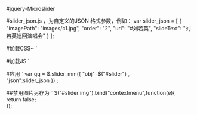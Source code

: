 #jquery-Microslider

#slider_json.js ，为自定义的JSON 格式参数，例如：
var slider_json = [
	{
		"imagePath": "images/c1.jpg",
		"order": "2",
		"url": "#刘若英",
		"slideText": "刘若英巡回演唱会"
	}
];

#加载CSS~	
`
	<link rel="stylesheet" href="css/font-awesome.css">
	<link rel="stylesheet" href="css/slider.css">
	<link rel="stylesheet" href="css/demo.css">

#加载JS
`
	<script type="text/javascript" src="jquery-3.1.0.min.js"></script>
	<script type="text/javascript" src="slider_c.js"></script>
	<script type="text/javascript" src="slider_json.js"></script>

#应用
`
	var qq = $.slider_mm({
		"obj" :$("#slider") ,  
		"json":slider_json 
	}) ;

##禁用图片另存为
`
	$("#slider img").bind("contextmenu",function(e){   
		return false;   
	});

